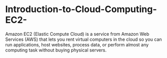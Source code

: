 # Introduction-to-Cloud-Computing-EC2-
Amazon EC2 (Elastic Compute Cloud) is a service from Amazon Web Services (AWS) that lets you rent virtual computers in the cloud so you can run applications, host websites, process data, or perform almost any computing task without buying physical servers.
